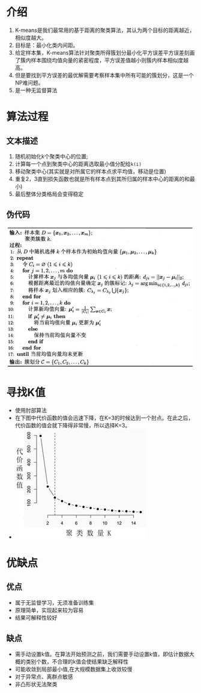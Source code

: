 # 介绍

1. K-means是我们最常用的基于距离的聚类算法，其认为两个目标的距离越近，相似度越大。
2. 目标是：最小化类内间距。
3. 给定样本集，K-means算法针对聚类所得簇划分最小化平方误差平方误差刻画了簇内样本围绕均值向量的紧密程度，平方误差值越小则簇内样本相似度越高。
4. 但是要找到平方误差的最优解需要考察样本集中所有可能的簇划分，这是一个NP难问题。
5. 是一种无监督算法

# 算法过程

## 文本描述

1. 随机初始化k个聚类中心的位置;
2. 计算每一个点到聚类中心的距离选取最小值分配给`k(i)`
3. 移动聚类中心(其实就是对所属它的样本点求平均值，移动是位置)
4. 重复2，3直到损失函数也就是所有样本点到其所归属的样本中心的距离的和最小)
5. 最后整体分类格局会变得稳定

## 伪代码

![](附件/K均值算法.png)
# 寻找K值

* 使用肘部算法
* 在下图中代价函数的值会迅速下降，在K=3的时候达到一个肘点。在此之后，代价函数的值会就下降得非常慢，所以选择K=3。
* ![](附件/肘部算法.png)
# 优缺点

## 优点

- 属于无监督学习，无须准备训练集
- 原理简单，实现起来较为容易
- 结果可解释性较好

## 缺点

- 需手动设置k值。在算法开始预测之前，我们需要手动设置k值，即估计数据大概的类别个数，不合理的k值会使结果缺乏解释性
- 可能收敛到局部最小值,在大规模数据集上收敛较慢
- 对于异常点、离群点敏感
- 非凸形状无法聚类
